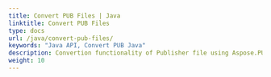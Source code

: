 ```yaml
---
title: Convert PUB Files | Java
linktitle: Convert PUB Files
type: docs
url: /java/convert-pub-files/
keywords: "Java API, Convert PUB Java"
description: Convertion functionality of Publisher file using Aspose.PUB for Java solution is described and demonstrated with the pseudocode in this article.
weight: 10
---
```

